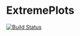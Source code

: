 # ExtremePlots

[![Build Status](https://github.com/JuliaExtremes/ExtremePlots.jl/actions/workflows/CI.yml/badge.svg?branch=main)](https://github.com/JuliaExtremes/ExtremePlots.jl/actions/workflows/CI.yml?query=branch%3Amain)
